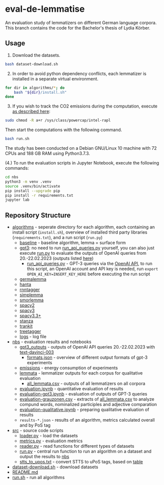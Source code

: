 # eval-de-lemmatise
An evaluation study of lemmatizers on different German language corpora.
This branch contains the code for the Bachelor's thesis of Lydia Körber.

## Usage

1. Download the datasets.

```sh
bash dataset-download.sh
```

2. In order to avoid python dependency conflicts, each lemmatizer is installed in a separate virtual environment.

```sh
for dir in algorithms/*; do
    bash "${dir}/install.sh"
done
```

3. If you wish to track the CO2 emissions during the computation, execute [as described here](https://github.com/mlco2/codecarbon/issues/244):

```sh
sudo chmod -R a+r /sys/class/powercap/intel-rapl
```

Then start the computations with the following command.

```sh
bash run.sh
```

The study has been conducted on a Debian GNU/Linux 10 machine with 72 CPUs and 188 GB RAM using Python3.7.3.

(4.) To run the evaluation scripts in Jupyter Notebook, execute the following commands:

```sh
cd nbs
python3 -m venv .venv
source .venv/bin/activate
pip install --upgrade pip
pip install -r requirements.txt
jupyter lab
```

## Repository Structure
 * [algorithms](./algorithms) - seperate directory for each algorithm, each containing an install script (`install.sh`), overview of installed third party libraries (`requirements.txt`), and a run script (`run.py`)
	* [baseline](./algorithms/baseline) - baseline algorithm, lemma = surface form
	* [gpt3](./algorithms/gpt3): no need to run [run_api_queries.py](./algorithms/gpt3/run_api_queries.py) yourself, you can also just execute [run.py](./algorithms/gpt3/run.py) to evaluate the outputs of OpenAI queries from 20.-22.02.2023 (outputs listed [here](./nbs/gpt3_outputs))
		* [run_api_queries.py](./algorithms/gpt3/run_api_queries.py) - GPT-3 queries via the [OpenAI API](https://platform.openai.com/), to run this script, an OpenAI account and API key is needed, run `export OPEN_AI_KEY=INSERT_KEY_HERE` before executing the run script
	* [germalemma](./algorithms/germalemma)
	* [hanta](./algorithms/hanta)
	* [rnntagger](./algorithms/rnntagger)
	* [simplemma](./algorithms/simplemma)
	* [smorlemma](./algorithms/smorlemma)
	* [spacy2](./algorithms/spacy2)
	* [spacy3](./algorithms/spacy3)
	* [spacy3.3+](./algorithms/spacy3.3+)
	* [stanza](./algorithms/stanza)
	* [trankit](./algorithms/trankit)
	* [treetagger](./algorithms/treetagger)
	* [logs](./logs.log) - log file
 * [nbs](./nbs) - evaluation results and notebooks
	* [gpt3_outputs](./nbs/gpt3_outputs) - outputs of OpenAI API queries 20.-22.02.2023 with [text-davinci-003](https://platform.openai.com/docs/models/gpt-3)
		* [formats.json](./nbs/gpt3_outputs/formats.json) - overview of different output formats of gpt-3 experiments
    * [emissions](./nbs/emissions) - energy consumption of experiments
	* [lemmata](./nbs/lemmata) - lemmatizer outputs for each corpus for qualitative evaluation
		* [all_lemmata.csv](./nbs/lemmata/all_lemmata.csv) - outputs of all lemmatizers on all corpora
	* [evaluation.ipynb](./nbs/evaluation.ipynb) - quantitative evaluation of results
	* [evaluation-gpt3.ipynb](./nbs/evaluation-gpt3.ipynb) - evaluation of outputs of GPT-3 queries
	* [evaluation-grauzonen.csv](./nbs/evaluation-grauzonen.csv) - extracts of [all_lemmata.csv](./nbs/lemmata/all_lemmata.csv) to analyze compund words, nominalized participles and adjective comparation
	* [evaluation-qualitative.ipynb](./nbs/evaluation-qualitative.ipynb) - preparing qualitative evaluation of results
	* `results-*.json` - results of an algorithm, metrics calculated overall and by PoS tag
 * [src](./src) - source code scripts
   * [loader.py](./src/loader.py) - load the datasets
   * [metrics.py](./src/metrics.py) - evaluation metrics
   * [reader.py](./src/reader.py) - read functions for different types of datasets
   * [run.py](./src/run.py) - central run function to run an algorithm on a dataset and output the results to [nbs](./nbs)
   * [stts_to_upos.txt](./src/stts_to_upos.txt) - convert STTS to uPoS tags, based on [table](http://universaldependencies.org/docs/tagset-conversion/de-stts-uposf.html)
 * [dataset-download.sh](./dataset-download.sh) - download datasets
 * [README.md](./README.md)
 * [run.sh](./run.sh) - run all algorithms


